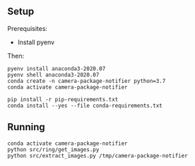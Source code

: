 ## Setup

Prerequisites:

-   Install pyenv

Then:

```
pyenv install anaconda3-2020.07
pyenv shell anaconda3-2020.07
conda create -n camera-package-notifier python=3.7
conda activate camera-package-notifier

pip install -r pip-requirements.txt
conda install --yes --file conda-requirements.txt
```

## Running

```
conda activate camera-package-notifier
python src/ring/get_images.py
python src/extract_images.py /tmp/camera-package-notifier
```